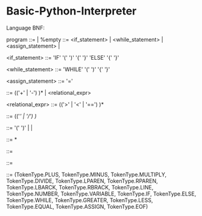 # Basic-Python-Interpreter


Language BNF:

program ::= <program> <statement> | %empty
<statement> ::= <if_statement>
            | <while_statement>
            | <assign_statement>
            | <expr>

<if_statement> ::= 'IF' '(' <expr> ')' '{' <block> '}'  'ELSE' '{' <block> '}' 

<while_statement> ::= 'WHILE' '(' <expr> ')' '{' <block> '}'

<assign_statement> ::= <variable> '=' <expr>

<expr> ::= <term> (('+' | '-') <term>)* | <relational_expr>

<relational_expr> ::= <term> (('>' | '<' | '==') <term>)*

<term> ::= <factor> (('*' | '/') <factor>)*

<factor> ::= '(' <expr> ')'
         | <number>
         | <variable>

<block> ::= <statement>*

<number> ::= <NUMBER>

<variable> ::= <VARIABLE>

<tokens> ::= (TokenType.PLUS, TokenType.MINUS, TokenType.MULTIPLY, TokenType.DIVIDE,
            TokenType.LPAREN, TokenType.RPAREN, TokenType.LBARCK, TokenType.RBRACK,
            TokenType.LINE, TokenType.NUMBER, TokenType.VARIABLE,
            TokenType.IF, TokenType.ELSE, TokenType.WHILE, TokenType.GREATER,
            TokenType.LESS, TokenType.EQUAL, TokenType.ASSIGN, TokenType.EOF)
